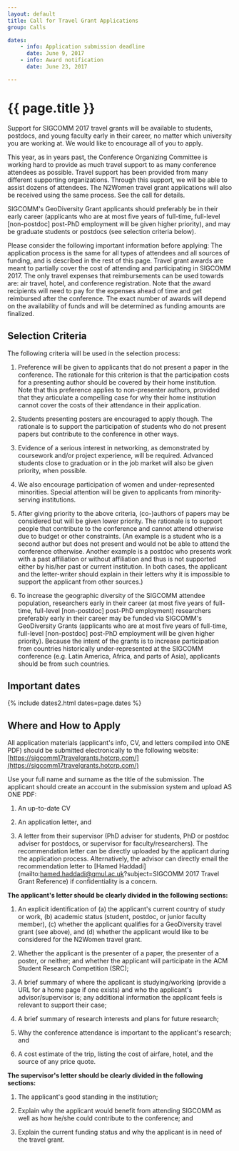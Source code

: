 ```yaml
---
layout: default
title: Call for Travel Grant Applications
group: Calls

dates:
    - info: Application submission deadline
      date: June 9, 2017
    - info: Award notification
      date: June 23, 2017

---
```


# {{ page.title }}

Support for SIGCOMM 2017 travel grants will be available to students, postdocs, and young faculty early in their career, no matter which university you are working at. We would like to encourage all of you to apply.

This year, as in years past, the Conference Organizing Committee is working hard to provide as much travel support to as many conference attendees as possible. Travel support has been provided from many different supporting organizations. Through this support, we will be able to assist dozens of attendees. The N2Women travel grant applications will also be received using the same process. See the call for details.

SIGCOMM's GeoDiversity Grant applicants should preferably be in their early career (applicants who are at most five years of full-time, full-level [non-postdoc] post-PhD employment will be given higher priority), and may be graduate students or postdocs (see selection criteria below).

Please consider the following important information before applying:
The application process is the same for all types of attendees and all sources of funding, and is described in the rest of this page.
Travel grant awards are meant to partially cover the cost of attending and participating in SIGCOMM 2017. The only travel expenses that reimbursements can be used towards are: air travel, hotel, and conference registration.
Note that the award recipients will need to pay for the expenses ahead of time and get reimbursed after the conference.
The exact number of awards will depend on the availability of funds and will be determined as funding amounts are finalized.

## Selection Criteria

The following criteria will be used in the selection process:

1. Preference will be given to applicants that do not present a paper in the conference. The rationale for this criterion is that the participation costs for a presenting author should be covered by their home institution. Note that this preference applies to non-presenter authors, provided that they articulate a compelling case for why their home institution cannot cover the costs of their attendance in their application.

2. Students presenting posters are encouraged to apply though. The rationale is to support the participation of students who do not present papers but contribute to the conference in other ways.

3. Evidence of a serious interest in networking, as demonstrated by coursework and/or project experience, will be required. Advanced students close to graduation or in the job market will also be given priority, when possible.

4. We also encourage participation of women and under-represented minorities. Special attention will be given to applicants from minority-serving institutions.

5. After giving priority to the above criteria, (co-)authors of papers may be considered but will be given lower priority. The rationale is to support people that contribute to the conference and cannot attend otherwise due to budget or other constraints. (An example is a student who is a second author but does not present and would not be able to attend the conference otherwise. Another example is a postdoc who presents work with a past affiliation or without affiliation and thus is not supported either by his/her past or current institution. In both cases, the applicant and the letter-writer should explain in their letters why it is impossible to support the applicant from other sources.)

6. To increase the geographic diversity of the SIGCOMM attendee population, researchers early in their career (at most five years of full-time, full-level [non-postdoc] post-PhD employment) researchers preferably early in their career may be funded via SIGCOMM's GeoDiversity Grants (applicants who are at most five years of full-time, full-level [non-postdoc] post-PhD employment will be given higher priority). Because the intent of the grants is to increase participation from countries historically under-represented at the SIGCOMM conference (e.g. Latin America, Africa, and parts of Asia), applicants should be from such countries.

## <i class="fa fa-calendar"></i> Important dates

{% include dates2.html dates=page.dates %}

## Where and How to Apply

All application materials (applicant's info, CV, and letters compiled into ONE PDF) should be submitted electronically to the following website: [https://sigcomm17travelgrants.hotcrp.com/](https://sigcomm17travelgrants.hotcrp.com/)

Use your full name and surname as the title of the submission. The applicant should create an account in the submission system and upload AS ONE PDF:

1. An up-to-date CV

2. An application letter, and

3. A letter from their supervisor (PhD adviser for students, PhD or postdoc adviser for postdocs, or supervisor for faculty/researchers). The recommendation letter can be directly uploaded by the applicant during the application process. Alternatively, the advisor can directly email the recommendation letter to [Hamed Haddadi](mailto:hamed.haddadi@qmul.ac.uk?subject=SIGCOMM 2017 Travel Grant Reference) if confidentiality is a concern.

**The applicant's letter should be clearly divided in the following sections:**

1. An explicit identification of (a) the applicant's current country of study or work, (b) academic status (student, postdoc, or junior faculty member), (c) whether the applicant qualifies for a GeoDiversity travel grant (see above), and (d) whether the applicant would like to be considered for the N2Women travel grant.

2. Whether the applicant is the presenter of a paper, the presenter of a poster, or neither; and whether the applicant will participate in the ACM Student Research Competition (SRC);

3. A brief summary of where the applicant is studying/working (provide a URL for a home page if one exists) and who the applicant's advisor/supervisor is; any additional information the applicant feels is relevant to support their case;

4. A brief summary of research interests and plans for future research;

5. Why the conference attendance is important to the applicant's research; and

6. A cost estimate of the trip, listing the cost of airfare, hotel, and the source of any price quote.

**The supervisor's letter should be clearly divided in the following sections:**

1. The applicant's good standing in the institution;

2. Explain why the applicant would benefit from attending SIGCOMM as well as how he/she could contribute to the conference; and

3. Explain the current funding status and why the applicant is in need of the travel grant.
